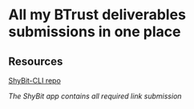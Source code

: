 # All my BTrust deliverables submissions in one place

## Resources

[ShyBit-CLI repo](https://github.com/AdamuAbba/ShyBit-CLI.git)

_The ShyBit app contains all required link submission_
